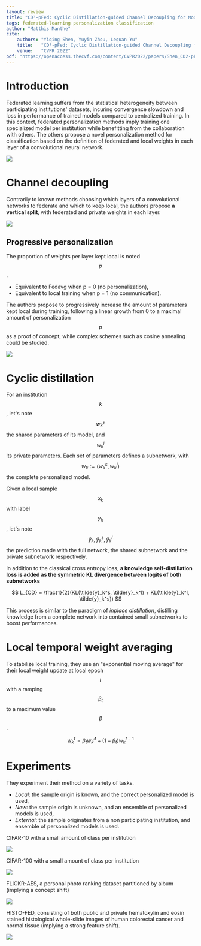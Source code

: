 ```yaml
---
layout: review
title: "CD²-pFed: Cyclic Distillation-guided Channel Decoupling for Model Personalization in Federated Learning"
tags: federated-learning personalization classification
author: "Matthis Manthe"
cite:
    authors: "Yiqing Shen, Yuyin Zhou, Lequan Yu"
    title:   "CD²-pFed: Cyclic Distillation-guided Channel Decoupling for Model Personalization in Federated Learning"
    venue:   "CVPR 2022"
pdf: "https://openaccess.thecvf.com/content/CVPR2022/papers/Shen_CD2-pFed_Cyclic_Distillation-Guided_Channel_Decoupling_for_Model_Personalization_in_Federated_CVPR_2022_paper.pdf"
---
```


# Introduction
Federated learning suffers from the statistical heterogeneity between participating institutions' datasets, incuring convergence slowdown and loss in performance of trained models compared to centralized training. In this context, federated personalization methods imply training one specialized model per institution while benefitting from the collaboration with others. The others propose a novel personalization method for classification based on the definition of federated and local weights in each layer of a convolutional neural network.

![](/collections/images/channel_decoupling_federated_learning/CD2_pfed_scheme2.jpg)

# Channel decoupling

Contrarily to known methods choosing which layers of a convolutional networks to federate and which to keep local, the authors propose **a vertical split**, with federated and private weights in each layer.

![](/collections/images/channel_decoupling_federated_learning/CD2_pfed_scheme1.jpg)

## Progressive personalization

The proportion of weights per layer kept local is noted $$p$$.
- Equivalent to Fedavg when p = 0 (no personalization), 
- Equivalent to local training when p = 1 (no communication).

The authors propose to progressively increase the amount of parameters kept local during training, following a linear growth from 0 to a maximal amount of personalization $$p$$ as a proof of concept, while complex schemes such as cosine annealing could be studied.
 
![](/collections/images/channel_decoupling_federated_learning/CD2_pfed_progressive_perso.jpg)

# Cyclic distillation

For an institution $$k$$, let's note $$w^s_k$$ the shared parameters of its model, and $$w^l_k$$ its private parameters. Each set of parameters defines a subnetwork, with $$w_k := (w^s_k, w^l_k)$$ the complete personalized model. 

Given a local sample $$x_k$$ with label $$y_k$$, let's note $$\tilde{y}_k, \tilde{y}_k^s, \tilde{y}_k^l$$ the prediction made with the full network, the shared subnetwork and the private subnetwork respectively. 

In addition to the classical cross entropy loss, **a knowledge self-distillation loss is added as the symmetric KL divergence between logits of both subnetworks**

$$ L_{CD} = \frac{1}{2}(KL(\tilde{y}_k^s, \tilde{y}_k^l) + KL(\tilde{y}_k^l, \tilde{y}_k^s)) $$ 

This process is similar to the paradigm of _inplace distillation_, distilling knowledge from a complete network into contained small subnetworks to boost performances.

# Local temporal weight averaging
To stabilize local training, they use an "exponential moving average" for their local weight update at local epoch $$t$$ with a ramping $$\beta_t$$ to a maximum value $$\beta$$.

$$w_k^{t} = \beta_tw_k'^{t} + (1-\beta_t)w_k^{t-1}$$

# Experiments

They experiment their method on a variety of tasks. 
- _Local_: the sample origin is known, and the correct personalized model is used,
- _New_: the sample origin is unknown, and an ensemble of personalized models is used,
- _External_: the sample originates from a non participating institution, and ensemble of personalized models is used.

CIFAR-10 with a small amount of class per institution

![](/collections/images/channel_decoupling_federated_learning/CD2_pfed_table1.jpg)

CIFAR-100 with a small amount of class per institution

![](/collections/images/channel_decoupling_federated_learning/CD2_pfed_table2.jpg)

FLICKR-AES, a personal photo ranking dataset partitioned by album (implying a concept shift)

![](/collections/images/channel_decoupling_federated_learning/CD2_pfed_table3.jpg)

HISTO-FED, consisting of both public and private hematoxylin and eosin stained histological whole-slide images of human colorectal cancer and normal tissue (implying a strong feature shift).

![](/collections/images/channel_decoupling_federated_learning/CD2_pfed_table4.jpg)
